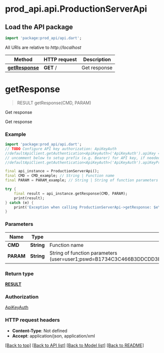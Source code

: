 # prod_api.api.ProductionServerApi

## Load the API package
```dart
import 'package:prod_api/api.dart';
```

All URIs are relative to *http://localhost*

Method | HTTP request | Description
------------- | ------------- | -------------
[**getResponse**](ProductionServerApi.md#getresponse) | **GET** / | Get response


# **getResponse**
> RESULT getResponse(CMD, PARAM)

Get response

Get response

### Example
```dart
import 'package:prod_api/api.dart';
// TODO Configure API key authorization: ApiKeyAuth
//defaultApiClient.getAuthentication<ApiKeyAuth>('ApiKeyAuth').apiKey = 'YOUR_API_KEY';
// uncomment below to setup prefix (e.g. Bearer) for API key, if needed
//defaultApiClient.getAuthentication<ApiKeyAuth>('ApiKeyAuth').apiKeyPrefix = 'Bearer';

final api_instance = ProductionServerApi();
final CMD = CMD_example; // String | Function name
final PARAM = PARAM_example; // String | String of function parameters (user=user1;pswd=B1734C3C466B3DDCDD3B841D02A24B56;id_lang=rus;YEAR=2021;MONTH=3;IZD=1200;page_size=1;Page=0)

try {
    final result = api_instance.getResponse(CMD, PARAM);
    print(result);
} catch (e) {
    print('Exception when calling ProductionServerApi->getResponse: $e\n');
}
```

### Parameters

Name | Type | Description  | Notes
------------- | ------------- | ------------- | -------------
 **CMD** | **String**| Function name | 
 **PARAM** | **String**| String of function parameters (user=user1;pswd=B1734C3C466B3DDCDD3B841D02A24B56;id_lang=rus;YEAR=2021;MONTH=3;IZD=1200;page_size=1;Page=0) | [optional] 

### Return type

[**RESULT**](RESULT.md)

### Authorization

[ApiKeyAuth](../README.md#ApiKeyAuth)

### HTTP request headers

 - **Content-Type**: Not defined
 - **Accept**: application/json, application/xml

[[Back to top]](#) [[Back to API list]](../README.md#documentation-for-api-endpoints) [[Back to Model list]](../README.md#documentation-for-models) [[Back to README]](../README.md)

